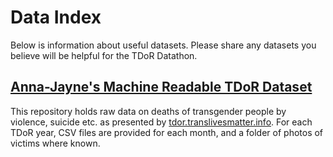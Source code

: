 # Data Index

Below is information about useful datasets. Please share any datasets you believe will be helpful for the TDoR Datathon.

## [Anna-Jayne's Machine Readable TDoR Dataset](https://bitbucket.org/annajayne/tdor_data/src/default/)
This repository holds raw data on deaths of transgender people by violence, suicide etc. as presented by [tdor.translivesmatter.info](tdor.translivesmatter.info). For each TDoR year, CSV files are provided for each month, and a folder of photos of victims where known.
